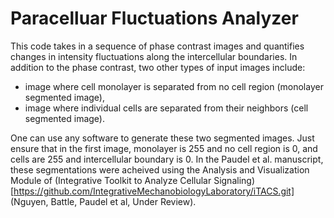 # Paracelluar Fluctuations Analyzer
This code takes in a sequence of phase contrast images and quantifies changes in intensity fluctuations along the intercellular boundaries.
In addition to the phase contrast, two other types of input images include: 
* image where cell monolayer is separated from no cell region (monolayer segmented image), 
* image where individual cells are separated from their neighbors (cell segmented image). 

One can use any software to generate these two segmented images. Just ensure that in the first image, monolayer is 255 and no cell region is 0, and cells are 255 and intercellular boundary is 0. In the Paudel et al. manuscript, these segmentations were acheived using the Analysis and Visualization Module of (Integrative Toolkit to Analyze Cellular Signaling)[https://github.com/IntegrativeMechanobiologyLaboratory/iTACS.git] (Nguyen, Battle, Paudel et al, Under Review).
